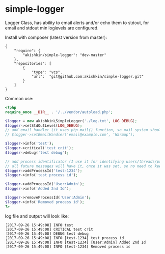 # simple-logger

Logger Class, has ability to email alerts and/or echo them to stdout, for email and stdout min loglevels are configured.

Install with composer (latest version from master):

```
{
    "require": {
        "akishkin/simple-logger": "dev-master"
    },
    "repositories": [
        {
            "type": "vcs",
            "url":  "git@github.com:akishkin/simple-logger.git"
        }
    ]
}
```

Common use:

```php
<?php
require_once __DIR__ . '/../vendor/autoload.php';

$logger = new akishkin\SimpleLogger('./log.txt', LOG_DEBUG);
$logger->setStdOutLevel(LOG_DEBUG);
// add email handler (it uses php mail() function, so mail system should be configured before)
// $logger->setEmailHandler('email@example.com', 'Warmup');

$logger->info('test');
$logger->critical('test crit');
$logger->debug('test debug');

// add process identificator (I use it for identifying users/threads/processes, log can be grepped with needed id to get info about some user/process/thread)
// all future messages will have it, once it was set, so no need to keep it in mind and put in every log message
$logger->addProcessId('test-1234');
$logger->info('test process id');

$logger->addProcessId('User:Admin');
$logger->info('Added 2nd Id');

$logger->removeProcessId('User:Admin');
$logger->info('Removed process id');
?>
```

log file and output will look like:
```
[2017-09-26 15:49:08] INFO test
[2017-09-26 15:49:08] CRITICAL test crit
[2017-09-26 15:49:08] DEBUG test debug
[2017-09-26 15:49:08] INFO [test-1234] test process id
[2017-09-26 15:49:08] INFO [test-1234] [User:Admin] Added 2nd Id
[2017-09-26 15:49:08] INFO [test-1234] Removed process id

```
